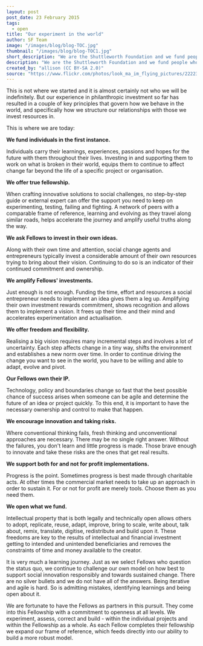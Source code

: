 ```yaml
---
layout: post
post_date: 23 February 2015
tags: 
  - open
title: "Our experiment in the world"
author: SF Team
image: "/images/blog/blog-TOC.jpg"
thumbnail: "/images/blog/blog-TOC1.jpg"
short_description: "We are the Shuttleworth Foundation and we fund people who hold a vision for a better..."
description: "We are the Shuttleworth Foundation and we fund people who hold a vision for a better future centred around open principles. This is how:"
created_by: "allison (CC BY-SA 2.0)"
source: "https://www.flickr.com/photos/look_ma_im_flying_pictures/2222370392"
---
```


This is not where we started and it is almost certainly not who we will be indefinitely. But our experience in philanthropic investment so far has resulted in a couple of key principles that govern how we behave in the world, and specifically how we structure our relationships with those we invest resources in.

This is where we are today:

__We fund individuals in the first instance.__

Individuals carry their learnings, experiences, passions and hopes for the future with them throughout their lives. Investing in and supporting them to work on what is broken in their world, equips them to continue to affect change far beyond the life of a specific project or organisation.


__We offer true fellowship.__

When  crafting innovative solutions to social challenges, no step-by-step  guide or external expert can offer the support you need to keep on experimenting, testing, failing and fighting. A network of peers with a  comparable frame of reference, learning and evolving as they travel along similar roads, helps accelerate the journey and amplify useful  truths along the way.


__We ask Fellows to invest in their own ideas.__

Along with their own time and attention, social change agents and entrepreneurs typically invest a considerable amount of their own resources trying to bring about their vision. Continuing to do so is an indicator of their continued commitment and ownership.


__We amplify Fellows' investments.__

Just enough is not enough. Funding the time, effort and resources a social entrepreneur needs  to implement an idea gives them a leg up. Amplifying their own investment rewards commitment, shows recognition and allows them to implement a vision. It frees up their time and their mind and accelerates experimentation and actualisation.



__We offer freedom and flexibility.__

Realising a big vision requires many incremental steps and involves a lot of uncertainty. Each step affects change in a tiny way, shifts the  environment and establishes a new norm over time. In order to continue  driving the change you want to see in the world, you have to be willing and able to adapt, evolve and pivot.



__Our Fellows own their IP.__

Technology, policy and boundaries change so fast that the best possible chance of success arises when someone can be agile and determine the  future of an idea or project quickly. To this end, it is important to have the necessary ownership and control to make that happen.



__We encourage innovation and taking risks.__

Where conventional thinking fails, fresh thinking and unconventional approaches are necessary. There may be no single right answer. Without the failures, you don't learn and little progress is made. Those brave enough to innovate and take these risks are the ones that get real results.



__We support both for and not for profit implementations.__

Progress is the point. Sometimes progress is best made through charitable acts. At other times the commercial market needs to take up an approach in order to sustain it. For or not for profit are merely tools. Choose them as you need them.



__We open what we fund.__

Intellectual property that is both legally and technically open allows others to adopt, replicate, reuse, adapt, improve, bring to scale, write about, talk about, remix, translate, digitise, redistribute and build upon it. These freedoms are key to the results of intellectual and financial investment getting to intended and unintended beneficiaries and removes the constraints of time and money available to the creator.

It is very much a learning journey. Just as we select Fellows who question the status quo, we continue to challenge our own model on how best to support social innovation responsibly and towards sustained change. There are no silver bullets and we do not have all of the answers. Being iterative and agile is hard. So is admitting mistakes, identifying learnings and being open about it.

We are fortunate to have the Fellows as partners in this pursuit. They come into this Fellowship with a commitment to openness at all levels. We experiment, assess, correct and build - within the individual projects and within the Fellowship as a whole. As each Fellow completes their fellowship we expand our frame of reference, which feeds directly into our ability to build a more robust model.